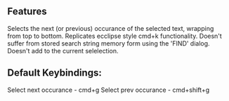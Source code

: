 ## Features

Selects the next (or previous) occurance of the selected text, wrapping from top to bottom.
Replicates ecclipse style cmd+k functionality. 
Doesn't suffer from stored search string memory form using the 'FIND' dialog. 
Doesn't add to the current selelection. 


## Default Keybindings:

Select next occurance - cmd+g
Select prev occurance - cmd+shift+g

